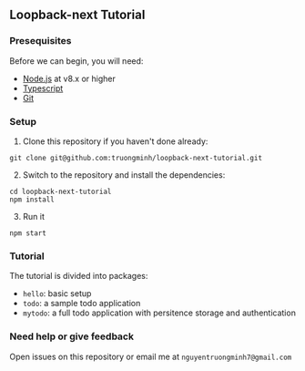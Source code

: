 ## Loopback-next Tutorial

### Presequisites
Before we can begin, you will need:
- [Node.js](https://nodejs.org/en/) at v8.x or higher
- [Typescript](http://www.typescriptlang.org)
- [Git](https://git-scm.com)

### Setup
1. Clone this repository if you haven't done already:
```
git clone git@github.com:truongminh/loopback-next-tutorial.git
```
2. Switch to the repository and install the dependencies:
```
cd loopback-next-tutorial
npm install
```
3. Run it
```
npm start
```

### Tutorial
The tutorial is divided into packages:
- `hello`: basic setup 
- `todo`: a sample todo application
- `mytodo`: a full todo application with persitence storage and authentication

### Need help or give feedback
Open issues on this repository or email me at `nguyentruongminh7@gmail.com`
